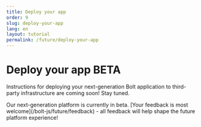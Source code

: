 ```yaml
---
title: Deploy your app
order: 9
slug: deploy-your-app
lang: en
layout: tutorial
permalink: /future/deploy-your-app
---
```


# Deploy your app <span class="label-beta">BETA</span>

<div class="section-content">
Instructions for deploying your next-generation Bolt application to third-party infrastructure are coming soon! Stay tuned.
</div>

<p class="alert alert_info"><ts-icon class="ts_icon_info_circle"></ts-icon>Our next-generation platform is currently in beta. [Your feedback is most welcome](/bolt-js/future/feedback) - all feedback will help shape the future platform experience!</p>